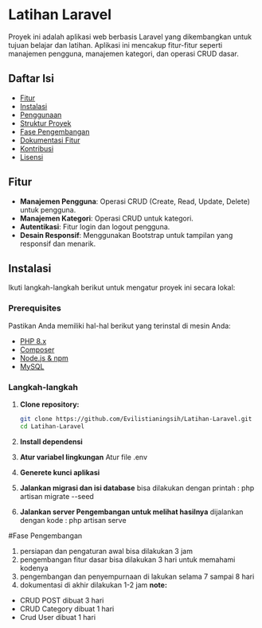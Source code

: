 # Latihan Laravel

Proyek ini adalah aplikasi web berbasis Laravel yang dikembangkan untuk tujuan belajar dan latihan. Aplikasi ini mencakup fitur-fitur seperti manajemen pengguna, manajemen kategori, dan operasi CRUD dasar.

## Daftar Isi

- [Fitur](#fitur)
- [Instalasi](#instalasi)
- [Penggunaan](#penggunaan)
- [Struktur Proyek](#struktur-proyek)
- [Fase Pengembangan](#fase-pengembangan)
- [Dokumentasi Fitur](#dokumentasi-fitur)
- [Kontribusi](#kontribusi)
- [Lisensi](#lisensi)

## Fitur

- **Manajemen Pengguna**: Operasi CRUD (Create, Read, Update, Delete) untuk pengguna.
- **Manajemen Kategori**: Operasi CRUD untuk kategori.
- **Autentikasi**: Fitur login dan logout pengguna.
- **Desain Responsif**: Menggunakan Bootstrap untuk tampilan yang responsif dan menarik.

## Instalasi

Ikuti langkah-langkah berikut untuk mengatur proyek ini secara lokal:

### Prerequisites

Pastikan Anda memiliki hal-hal berikut yang terinstal di mesin Anda:

- [PHP 8.x](https://www.php.net/)
- [Composer](https://getcomposer.org/)
- [Node.js & npm](https://nodejs.org/)
- [MySQL](https://www.mysql.com/)

### Langkah-langkah

1. **Clone repository:**

   ```bash
   git clone https://github.com/Evilistianingsih/Latihan-Laravel.git
   cd Latihan-Laravel
2. **Install dependensi**
3. **Atur variabel lingkungan**
Atur file .env
4. **Generete kunci aplikasi**
5. **Jalankan migrasi dan isi database**
bisa dilakukan dengan printah : php artisan migrate --seed
6. **Jalankan server Pengembangan untuk melihat hasilnya**
dijalankan dengan kode : php artisan serve

#Fase Pengembangan 
1. persiapan dan pengaturan awal bisa dilakukan 3 jam
2. pengembangan fitur dasar bisa dilakukan 3 hari untuk memahami kodenya
3. pengembangan dan penyempurnaan di lakukan selama 7 sampai 8 hari
4. dokumentasi di akhir dilakukan 1-2 jam
 **note:**
 - CRUD POST dibuat 3 hari
 - CRUD Category dibuat 1 hari
 - Crud User dibuat 1 hari